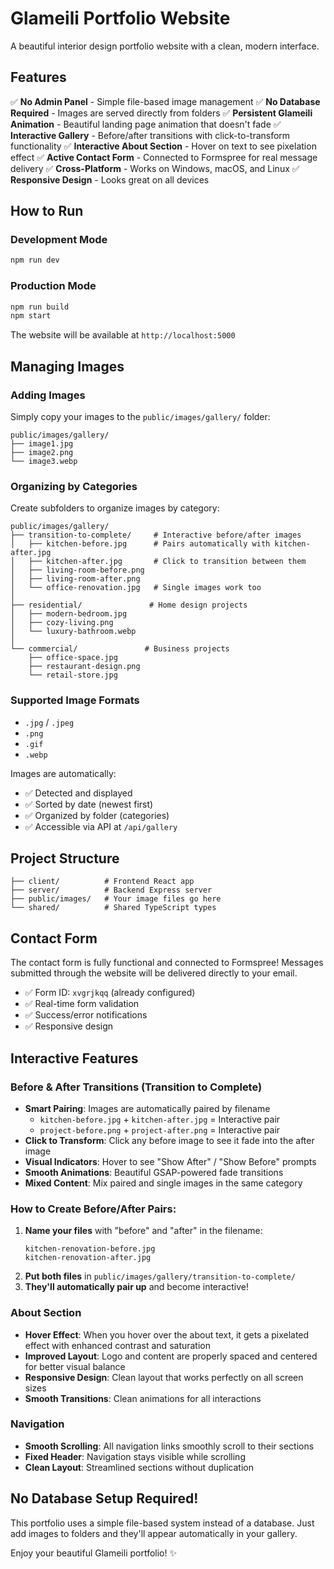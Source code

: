 # Glameili Portfolio Website

A beautiful interior design portfolio website with a clean, modern interface.

## Features

✅ **No Admin Panel** - Simple file-based image management
✅ **No Database Required** - Images are served directly from folders
✅ **Persistent Glameili Animation** - Beautiful landing page animation that doesn't fade
✅ **Interactive Gallery** - Before/after transitions with click-to-transform functionality
✅ **Interactive About Section** - Hover on text to see pixelation effect
✅ **Active Contact Form** - Connected to Formspree for real message delivery
✅ **Cross-Platform** - Works on Windows, macOS, and Linux
✅ **Responsive Design** - Looks great on all devices

## How to Run

### Development Mode
```bash
npm run dev
```

### Production Mode
```bash
npm run build
npm start
```

The website will be available at `http://localhost:5000`

## Managing Images

### Adding Images
Simply copy your images to the `public/images/gallery/` folder:

```
public/images/gallery/
├── image1.jpg
├── image2.png
└── image3.webp
```

### Organizing by Categories
Create subfolders to organize images by category:

```
public/images/gallery/
├── transition-to-complete/     # Interactive before/after images
│   ├── kitchen-before.jpg      # Pairs automatically with kitchen-after.jpg
│   ├── kitchen-after.jpg       # Click to transition between them
│   ├── living-room-before.png
│   ├── living-room-after.png
│   └── office-renovation.jpg   # Single images work too
│
├── residential/               # Home design projects
│   ├── modern-bedroom.jpg
│   ├── cozy-living.png
│   └── luxury-bathroom.webp
│
└── commercial/               # Business projects  
    ├── office-space.jpg
    ├── restaurant-design.png
    └── retail-store.jpg
```

### Supported Image Formats
- `.jpg` / `.jpeg`
- `.png`
- `.gif`
- `.webp`

Images are automatically:
- ✅ Detected and displayed
- ✅ Sorted by date (newest first)
- ✅ Organized by folder (categories)
- ✅ Accessible via API at `/api/gallery`

## Project Structure

```
├── client/          # Frontend React app
├── server/          # Backend Express server
├── public/images/   # Your image files go here
└── shared/          # Shared TypeScript types
```

## Contact Form

The contact form is fully functional and connected to Formspree! Messages submitted through the website will be delivered directly to your email.

- ✅ Form ID: `xvgrjkqq` (already configured)
- ✅ Real-time form validation
- ✅ Success/error notifications
- ✅ Responsive design

## Interactive Features

### Before & After Transitions (Transition to Complete)
- **Smart Pairing**: Images are automatically paired by filename
  - `kitchen-before.jpg` + `kitchen-after.jpg` = Interactive pair
  - `project-before.png` + `project-after.png` = Interactive pair
- **Click to Transform**: Click any before image to see it fade into the after image
- **Visual Indicators**: Hover to see "Show After" / "Show Before" prompts
- **Smooth Animations**: Beautiful GSAP-powered fade transitions
- **Mixed Content**: Mix paired and single images in the same category

### How to Create Before/After Pairs:
1. **Name your files** with "before" and "after" in the filename:
   ```
   kitchen-renovation-before.jpg
   kitchen-renovation-after.jpg
   ```
2. **Put both files** in `public/images/gallery/transition-to-complete/`
3. **They'll automatically pair up** and become interactive!

### About Section
- **Hover Effect**: When you hover over the about text, it gets a pixelated effect with enhanced contrast and saturation
- **Improved Layout**: Logo and content are properly spaced and centered for better visual balance
- **Responsive Design**: Clean layout that works perfectly on all screen sizes
- **Smooth Transitions**: Clean animations for all interactions

### Navigation
- **Smooth Scrolling**: All navigation links smoothly scroll to their sections
- **Fixed Header**: Navigation stays visible while scrolling
- **Clean Layout**: Streamlined sections without duplication

## No Database Setup Required!

This portfolio uses a simple file-based system instead of a database. Just add images to folders and they'll appear automatically in your gallery.

Enjoy your beautiful Glameili portfolio! ✨